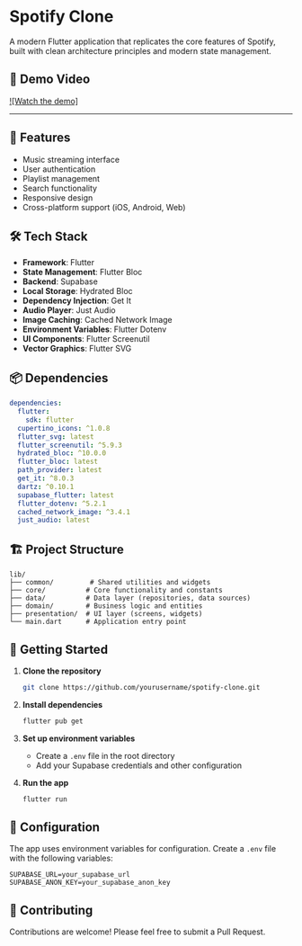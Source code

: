 # Spotify Clone

A modern Flutter application that replicates the core features of Spotify, built with clean architecture principles and modern state management.

## 🎥 Demo Video

[![Watch the demo]](https://drive.google.com/file/d/1inlxgmXWRnmBQ8BcTbVuGTu3evXDQpK4/view?usp=drive_link)

---
## 🚀 Features

- Music streaming interface
- User authentication
- Playlist management
- Search functionality
- Responsive design
- Cross-platform support (iOS, Android, Web)

## 🛠️ Tech Stack

- **Framework**: Flutter
- **State Management**: Flutter Bloc
- **Backend**: Supabase
- **Local Storage**: Hydrated Bloc
- **Dependency Injection**: Get It
- **Audio Player**: Just Audio
- **Image Caching**: Cached Network Image
- **Environment Variables**: Flutter Dotenv
- **UI Components**: Flutter Screenutil
- **Vector Graphics**: Flutter SVG

## 📦 Dependencies

```yaml
dependencies:
  flutter:
    sdk: flutter
  cupertino_icons: ^1.0.8
  flutter_svg: latest
  flutter_screenutil: ^5.9.3
  hydrated_bloc: ^10.0.0
  flutter_bloc: latest
  path_provider: latest
  get_it: ^8.0.3
  dartz: ^0.10.1
  supabase_flutter: latest
  flutter_dotenv: ^5.2.1
  cached_network_image: ^3.4.1
  just_audio: latest
```

## 🏗️ Project Structure

```
lib/
├── common/         # Shared utilities and widgets
├── core/          # Core functionality and constants
├── data/          # Data layer (repositories, data sources)
├── domain/        # Business logic and entities
├── presentation/  # UI layer (screens, widgets)
└── main.dart      # Application entry point
```

## 🚀 Getting Started

1. **Clone the repository**

   ```bash
   git clone https://github.com/yourusername/spotify-clone.git
   ```

2. **Install dependencies**

   ```bash
   flutter pub get
   ```

3. **Set up environment variables**

   - Create a `.env` file in the root directory
   - Add your Supabase credentials and other configuration

4. **Run the app**
   ```bash
   flutter run
   ```

## 🔧 Configuration

The app uses environment variables for configuration. Create a `.env` file with the following variables:

```env
SUPABASE_URL=your_supabase_url
SUPABASE_ANON_KEY=your_supabase_anon_key
```

## 🤝 Contributing

Contributions are welcome! Please feel free to submit a Pull Request.
